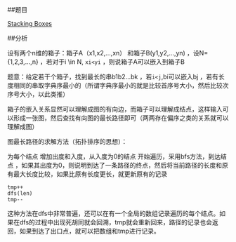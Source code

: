 ##题目

[Stacking Boxes](http://acm.zjut.edu.cn/ShowProblem.aspx?ShowID=1113)

##分析

设有两个n维的箱子：箱子A（x1,x2,...,xn） 和箱子B(y1,y2,...,yn) ，设N={1,2,3,...,n} ，若对于i \in N, `xi<yi` ，则说箱子A可以嵌入到箱子B

题意：给定若干个箱子，找到最长的串b1b2...bk ，若`i<j`,bi可以嵌入bj ，若有长度相同的串取字典序最小的（所谓字典序最小的就是比较首序号大小，然后比较次序号大小，以此类推）

箱子的嵌入关系显然可以理解成图的有向边，而箱子可以理解成结点，这样输入可以形成一张图，然后查找有向图的最长路径即可（两两存在偏序之类的关系就可以理解成图）

图最长路径的求解方法（拓扑排序的思想）：

为每个结点 增加出度和入度，从入度为0的结点 开始遍历，采用bfs方法，到达结点 ，如果其出度为0，则说明到达了一条路径的终点，然后将当前路径的长度和原有最大长度比较，如果比原有长度更长，就更新原有的记录

```
tmp++
dfs(len)
tmp--
```

这种方法在dfs中非常普遍，还可以在有一个全局的数组记录遍历的每个结点。如果在dfs的过程中出现死胡同就会回溯，tmp就会重新回来，路径的记录也会返回，如果到达了出口点，就可以把数组和tmp进行记录。
